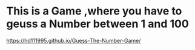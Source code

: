 # This is a Game ,where you have to geuss a Number between 1 and 100 <br>
https://hd111995.github.io/Guess-The-Number-Game/